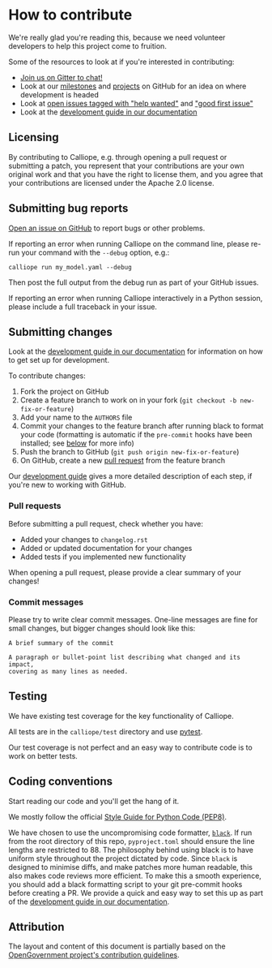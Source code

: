 # How to contribute

We're really glad you're reading this, because we need volunteer developers to help this project come to fruition.

Some of the resources to look at if you're interested in contributing:

* [Join us on Gitter to chat!](https://gitter.im/calliope-project/calliope)
* Look at our [milestones](https://github.com/calliope-project/calliope/milestones) and [projects](https://github.com/calliope-project/calliope/projects) on GitHub for an idea on where development is headed
* Look at [open issues tagged with "help wanted"](https://github.com/calliope-project/calliope/issues?q=is%3Aissue+is%3Aopen+label%3A%22help+wanted%22) and ["good first issue"](https://github.com/calliope-project/calliope/issues?q=is%3Aissue+is%3Aopen+label%3A%22good+first+issue%22)
* Look at the [development guide in our documentation](http://calliope.readthedocs.io/en/latest/user/develop.html)

## Licensing

By contributing to Calliope, e.g. through opening a pull request or submitting a patch, you represent that your contributions are your own original work and that you have the right to license them, and you agree that your contributions are licensed under the Apache 2.0 license.

## Submitting bug reports

[Open an issue on GitHub](https://github.com/calliope-project/calliope/issues/new) to report bugs or other problems.

If reporting an error when running Calliope on the command line, please re-run your command with the ``--debug`` option, e.g.:

``calliope run my_model.yaml --debug``

Then post the full output from the debug run as part of your GitHub issues.

If reporting an error when running Calliope interactively in a Python session, please include a full traceback in your issue.

## Submitting changes

Look at the [development guide in our documentation](http://calliope.readthedocs.io/en/latest/user/develop.html) for information on how to get set up for development.

To contribute changes:

1. Fork the project on GitHub
2. Create a feature branch to work on in your fork (``git checkout -b new-fix-or-feature``)
3. Add your name to the ``AUTHORS`` file
4. Commit your changes to the feature branch after running black to format your code (formatting is automatic if the ``pre-commit`` hooks have been installed; see [below](#codeconvention) for more info)
5. Push the branch to GitHub (``git push origin new-fix-or-feature``)
6. On GitHub, create a new [pull request](https://github.com/calliope-project/calliope/pull/new/main) from the feature branch

Our [development guide](http://calliope.readthedocs.io/en/latest/user/develop.html) gives a more detailed description of each step, if you're new to working with GitHub.

### Pull requests

Before submitting a pull request, check whether you have:

* Added your changes to ``changelog.rst``
* Added or updated documentation for your changes
* Added tests if you implemented new functionality

When opening a pull request, please provide a clear summary of your changes!

### Commit messages

Please try to write clear commit messages. One-line messages are fine for small changes, but bigger changes should look like this:

    A brief summary of the commit

    A paragraph or bullet-point list describing what changed and its impact,
    covering as many lines as needed.

## Testing

We have existing test coverage for the key functionality of Calliope.

All tests are in the ``calliope/test`` directory and use [pytest](https://docs.pytest.org/en/latest/).

Our test coverage is not perfect and an easy way to contribute code is to work on better tests.

## <a name="codeconvention"></a>Coding conventions

Start reading our code and you'll get the hang of it.

We mostly follow the official [Style Guide for Python Code (PEP8)](https://www.python.org/dev/peps/pep-0008/).

We have chosen to use the uncompromising code formatter, [`black`](https://github.com/psf/black/).  If run from the root directory of this repo, `pyproject.toml` should ensure the line lengths are restricted to 88.  The philosophy behind using black is to have uniform style throughout the project dictated by code.  Since `black` is designed to minimise diffs, and make patches more human readable, this also makes code reviews more efficient.  To make this a smooth experience, you should add a black formatting script to your git pre-commit hooks before creating a PR.  We provide a quick and easy way to set this up as part of the [development guide in our documentation](http://calliope.readthedocs.io/en/latest/user/develop.html#installing-a-development-version).

## Attribution

The layout and content of this document is partially based on the [OpenGovernment project's contribution guidelines](https://github.com/opengovernment/opengovernment/blob/master/CONTRIBUTING.md).
